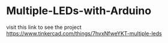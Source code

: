 # Multiple-LEDs-with-Arduino
visit this link to see the project
https://www.tinkercad.com/things/7hvxNfweYKT-multiple-leds
